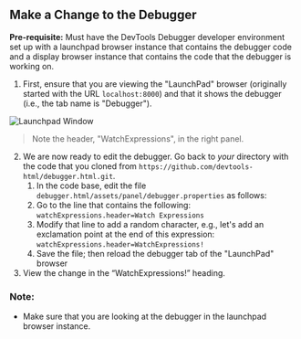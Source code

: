 ## Make a Change to the Debugger
**Pre-requisite:** Must have the DevTools Debugger developer environment set up with a launchpad browser instance that contains the debugger code and a display browser instance that contains the code that the debugger is working on. 

1. First, ensure that you are viewing the "LaunchPad" browser (originally started with the URL `localhost:8000`) and that it shows the debugger (i.e., the tab name is "Debugger").

![Launchpad Window](images/launchpadstart.png)


> Note the header, "WatchExpressions", in the right panel.

2. We are now ready to edit the debugger. Go back to *your* directory with the code that you cloned from `https://github.com/devtools-html/debugger.html.git`. 
   1. In the code base, edit the file `debugger.html/assets/panel/debugger.properties` as follows: 
   2. Go to the line that contains the following:  `watchExpressions.header=Watch Expressions`
   3. Modify that line to add a random character, e.g., let's add an exclamation point at the end of this expression: `watchExpressions.header=WatchExpressions!`
   4. Save the file; then reload the debugger tab of the "LaunchPad" browser 
3. View the change in the “WatchExpressions!” heading.
### Note:
* Make sure that you are looking at the debugger in the launchpad browser instance.
